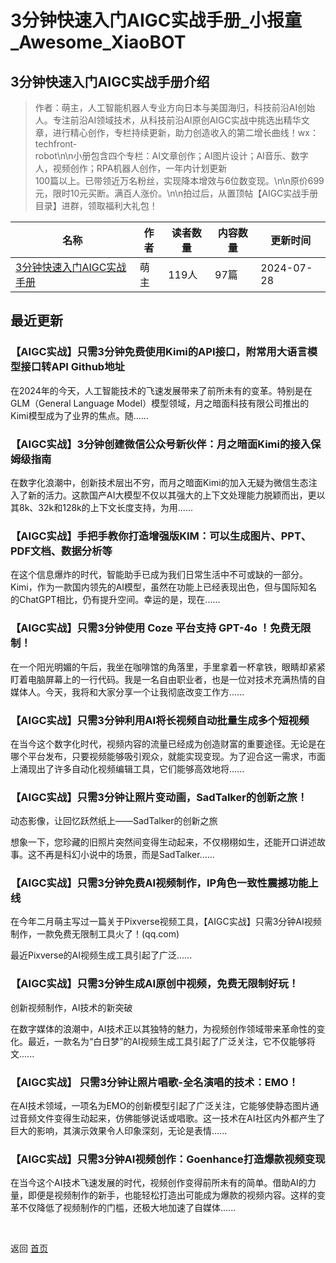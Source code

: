 # 3分钟快速入门AIGC实战手册_小报童_Awesome_XiaoBOT

## 3分钟快速入门AIGC实战手册介绍
> 作者：萌主，人工智能机器人专业方向日本与美国海归，科技前沿AI创始人。专注前沿AI领域技术，从科技前沿AI原创AIGC实战中挑选出精华文章，进行精心创作，专栏持续更新，助力创造收入的第二增长曲线！wx：techfront-  
robot\n\n小册包含四个专栏：AI文章创作；AI图片设计；AI音乐、数字人，视频创作；RPA机器人创作，一年内计划更新  
100篇以上。已带领近万名粉丝，实现降本增效与6位数变现。\n\n原价699元，限时10元买断。满百人涨价。\n\n拍过后，从置顶帖【AIGC实战手册目录】进群，领取福利大礼包！  
  


|名称|作者|读者数量|内容数量|更新时间|
|---|---|---|---|---|
|[3分钟快速入门AIGC实战手册](https://xiaobot.net/p/TSOai?refer=9c3f1c95-a052-465a-9902-f6d75080262a)|萌主|119人|97篇|2024-07-28|

## 最近更新
### 【AIGC实战】只需3分钟免费使用Kimi的API接口，附常用大语言模型接口转API Github地址

在2024年的今天，人工智能技术的飞速发展带来了前所未有的变革。特别是在GLM（General Language
Model）模型领域，月之暗面科技有限公司推出的Kimi模型成为了业界的焦点。随......

### 【AIGC实战】3分钟创建微信公众号新伙伴：月之暗面Kimi的接入保姆级指南

在数字化浪潮中，创新技术层出不穷，而月之暗面Kimi的加入无疑为微信生态注入了新的活力。这款国产AI大模型不仅以其强大的上下文处理能力脱颖而出，更以其8k、32k和128k的上下文长度支持，为用......

### 【AIGC实战】手把手教你打造增强版KIM：可以生成图片、PPT、PDF文档、数据分析等

在这个信息爆炸的时代，智能助手已成为我们日常生活中不可或缺的一部分。Kimi，作为一款国内领先的AI模型，虽然在功能上已经表现出色，但与国际知名的ChatGPT相比，仍有提升空间。幸运的是，现在......

### 【AIGC实战】只需3分钟使用 Coze 平台支持 GPT-4o ！免费无限制！

在一个阳光明媚的午后，我坐在咖啡馆的角落里，手里拿着一杯拿铁，眼睛却紧紧盯着电脑屏幕上的一行代码。我是一名自由职业者，也是一位对技术充满热情的自媒体人。今天，我将和大家分享一个让我彻底改变工作方......

### 【AIGC实战】只需3分钟利用AI将长视频自动批量生成多个短视频

在当今这个数字化时代，视频内容的流量已经成为创造财富的重要途径。无论是在哪个平台发布，只要视频能够吸引观众，就能实现变现。为了迎合这一需求，市面上涌现出了许多自动化视频编辑工具，它们能够高效地将......

### 【AIGC实战】只需3分钟让照片变动画，SadTalker的创新之旅！

动态影像，让回忆跃然纸上——SadTalker的创新之旅

想象一下，您珍藏的旧照片突然间变得生动起来，不仅栩栩如生，还能开口讲述故事。这不再是科幻小说中的场景，而是SadTalker......

### 【AIGC实战】只需3分钟免费AI视频制作，IP角色一致性震撼功能上线

在今年二月萌主写过一篇关于Pixverse视频工具，【AIGC实战】只需3分钟AI视频制作，一款免费无限制工具火了！(qq.com)

最近Pixverse的AI视频生成工具引起了广泛......

### 【AIGC实战】只需3分钟生成AI原创中视频，免费无限制好玩！

创新视频制作，AI技术的新突破

在数字媒体的浪潮中，AI技术正以其独特的魅力，为视频创作领域带来革命性的变化。最近，一款名为“白日梦”的AI视频生成工具引起了广泛关注，它不仅能够将文......

### 【AIGC实战】 只需3分钟让照片唱歌-全名演唱的技术：EMO！

在AI技术领域，一项名为EMO的创新模型引起了广泛关注，它能够使静态图片通过音频文件变得生动起来，仿佛能够说话或唱歌。这一技术在AI社区内外都产生了巨大的影响，其演示效果令人印象深刻，无论是表情......

### 【AIGC实战】只需3分钟AI视频创作：Goenhance打造爆款视频变现

在当今这个AI技术飞速发展的时代，视频创作变得前所未有的简单。借助AI的力量，即便是视频制作的新手，也能轻松打造出可能成为爆款的视频内容。这样的变革不仅降低了视频制作的门槛，还极大地加速了自媒体......


<a href="https://github.com/Reno9527/awesome-xiaobot" style="color: white; text-decoration: none;">awesome-xiaobot</a>

返回 [首页](../README.md)
